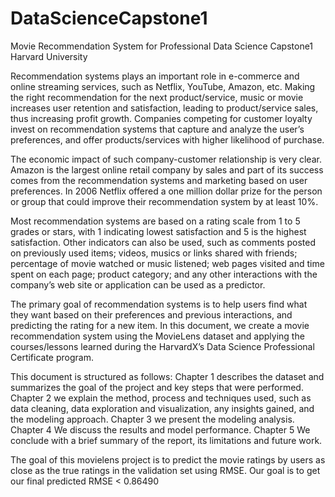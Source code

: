 # DataScienceCapstone1
Movie Recommendation System for Professional Data Science Capstone1 Harvard University

Recommendation systems plays an important role in e-commerce and online streaming services, such as
Netflix, YouTube, Amazon, etc. Making the right recommendation for the next product/service, music
or movie increases user retention and satisfaction, leading to product/service sales, thus increasing profit
growth. Companies competing for customer loyalty invest on recommendation systems that capture and
analyze the user’s preferences, and offer products/services with higher likelihood of purchase.

The economic impact of such company-customer relationship is very clear. Amazon is the largest online
retail company by sales and part of its success comes from the recommendation systems and marketing
based on user preferences. In 2006 Netflix offered a one million dollar prize for the person or group that
could improve their recommendation system by at least 10%.

Most recommendation systems are based on a rating scale from 1 to 5 grades or stars, with 1 indicating
lowest satisfaction and 5 is the highest satisfaction. Other indicators can also be used, such as comments
posted on previously used items; videos, musics or links shared with friends; percentage of movie watched or
music listened; web pages visited and time spent on each page; product category; and any other interactions
with the company’s web site or application can be used as a predictor.

The primary goal of recommendation systems is to help users find what they want based on their preferences
and previous interactions, and predicting the rating for a new item. In this document, we create a movie
recommendation system using the MovieLens dataset and applying the courses/lessons learned during the
HarvardX’s Data Science Professional Certificate program.

This document is structured as follows: 
Chapter 1 describes the dataset and summarizes the goal of the project and key steps that were performed. 
Chapter 2 we explain the method, process and techniques used, such as data cleaning, data exploration and visualization, any insights gained, and the modeling approach.
Chapter 3 we present the modeling analysis. 
Chapter 4 We discuss the results and model performance.
Chapter 5 We conclude with a brief summary of the report, its limitations and future work.

The goal of this movielens project is to predict the movie ratings by users as close as the true ratings in the
validation set using RMSE. Our goal is to get our final predicted RMSE < 0.86490
